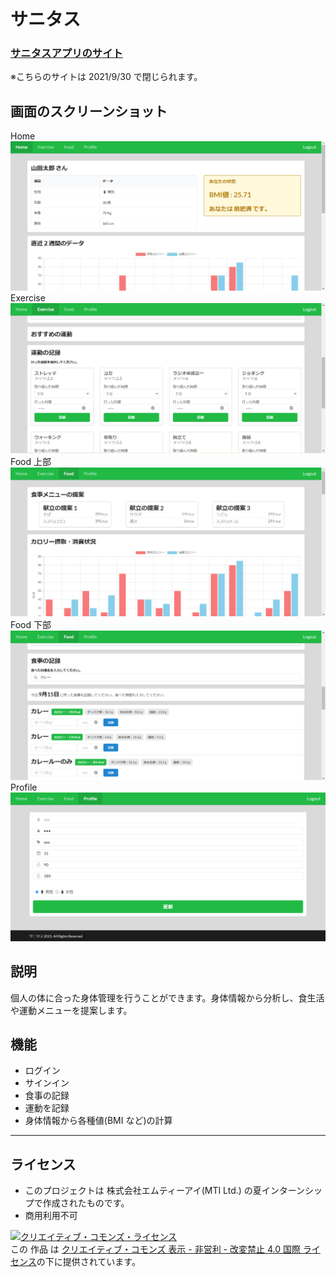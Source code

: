 # サニタス

### [サニタスアプリのサイト](http://team1-final-internship.s3-website-ap-northeast-1.amazonaws.com)

※こちらのサイトは 2021/9/30 で閉じられます。

## 画面のスクリーンショット

Home
![画像](./READMEIMAGES/home.png)
Exercise
![画像](./READMEIMAGES/exercise.png)
Food 上部
![画像](./READMEIMAGES/food1.png)
Food 下部
![画像](./READMEIMAGES/food2.png)
Profile
![画像](./READMEIMAGES/profile.png)

## 説明

個人の体に合った身体管理を行うことができます。身体情報から分析し、食生活や運動メニューを提案します。

## 機能

- ログイン
- サインイン
- 食事の記録
- 運動を記録
- 身体情報から各種値(BMI など)の計算

---

## ライセンス

- このプロジェクトは 株式会社エムティーアイ(MTI Ltd.) の夏インターンシップで作成されたものです。
- 商用利用不可

<a rel="license" href="http://creativecommons.org/licenses/by-nc-nd/4.0/"><img alt="クリエイティブ・コモンズ・ライセンス" style="border-width:0" src="https://i.creativecommons.org/l/by-nc-nd/4.0/88x31.png" /></a><br />この 作品 は <a rel="license" href="http://creativecommons.org/licenses/by-nc-nd/4.0/">クリエイティブ・コモンズ 表示 - 非営利 - 改変禁止 4.0 国際 ライセンス</a>の下に提供されています。
